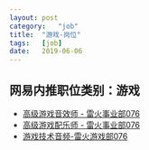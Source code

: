 ```yaml
---
layout:	post
category:	"job"
title:	"游戏-岗位"
tags:	[job]
date:	2019-06-06
---
```

## 网易内推职位类别：游戏
- [高级游戏音效师 - 雷火事业部076](http://mobile.bole.netease.com/bole/boleDetail?id=15508&employeeId=346f03c3cda5f04c&key=all)
- [高级游戏配乐师 - 雷火事业部076](http://mobile.bole.netease.com/bole/boleDetail?id=15507&employeeId=346f03c3cda5f04c&key=all)
- [游戏技术音频-雷火游戏部076](http://mobile.bole.netease.com/bole/boleDetail?id=13419&employeeId=346f03c3cda5f04c&key=all)
